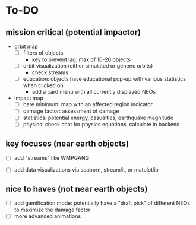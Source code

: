 # To-DO

## mission critical (potential impactor)
- orbit map
    - [ ] filters of objects
        - key to prevent lag: max of 10-20 objects
    - [ ] orbit visualization (either simulated or generic orbits)
        - check streams
    - [ ] education: objects have educational pop-up with various statistics when clicked on
        - add a card menu with all currently displayed NEOs

- impact map
    - [ ] bare minimum: map with an affected region indicator
    - [ ] damage factor: assessment of damage
    - [ ] statistics: potential energy, casualties, earthquake magnitude
    - [ ] physics: check chat for physics equations, calculate in backend

## key focuses (near earth objects)
- [ ] add "streams" like WMPGANG
- [ ] add data visualizations via seaborn, streamlit, or matplotlib


## nice to haves (not near earth objects)
- [ ] add gamification mode: potentially have a "draft pick" of different NEOs to maximize the damage factor
- [ ] more advanced animations